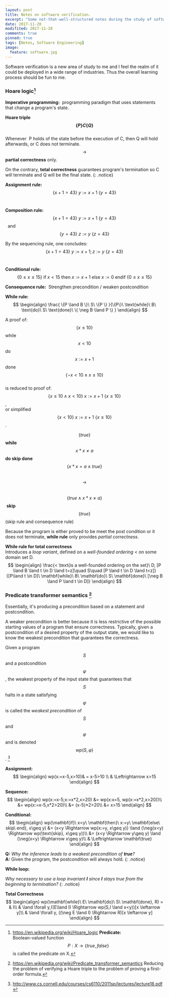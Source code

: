```yaml
---
layout: post
title: Notes on software verification.
excerpt: "Some not-that-well-structured notes during the study of software verification. The post includes pieces from various sources and mainly plays as a review and combination of the materials I went through."
date: 2017-11-20
modifited: 2017-11-20
comments: true
pinned: true
tags: [Notes, Software Engineering]
image:
  feature: software.jpg
---
```


Software verification is a new area of study to me and I feel the realm of it could be deployed in a wide range of industries. Thus the overall learning process should be fun to me. 

<!--more-->

### Hoare logic[^1]
[^1]:<https://en.wikipedia.org/wiki/Hoare_logic>
**Predicate:**  
  Boolean-valued function $$P: X \to \{true, false\}$$ is called the predicate on X.  

**Imperative programming:**  
  programming paradigm that uses statements that change a program's state.  

**Hoare triple $$\{P\} C \{Q\}$$**  
  Whenever  P holds of the state before the execution of C, then Q will hold afterwards, or C does not terminate. $$\to$$ **partial correctness** only.

On the contrary, **total correctness** guarantees program's termination so C will terminate and Q will be the final state. 
{: .notice}

**Assignment rule:** $$ \{x+1 = 43\}\ y := x + 1\ \{ y = 43 \} $$ 

**Composition rule:**  
$$\{ x + 1 = 43 \}\ y := x + 1\ \{ y = 43 \}$$ 
and 
$$\{ y = 43 \}\ z := y\ \{ z = 43 \}$$

By the sequencing rule, one concludes: 
$$\{ x + 1 = 43 \}\ y := x + 1; z := y\ \{ z = 43 \}$$ 

**Conditional rule:** 
$$\{0 ≤ x ≤ 15 \}\ \text{if}\ x < 15\ \text{then}\ x := x + 1\ \text{else}\ x := 0\ \text{endif}\ \{0 ≤ x ≤ 15 \}$$

**Consequence rule:** 
Strengthen precondition / weaken postcondition  

**While rule:**  
$$
\begin{align}
\frac{ \{P \land B \}\ S\ \{P \} }{\{P\}\ \text{while}\ B\ \text{do}\ S\ \text{done}\ \{ \neg B \land P \} }
\end{align}
$$

A proof of:  
$$\{x ≤ 10\}$$ while $$x < 10$$ do $$x := x + 1$$ done $$\{\neg x < 10 ∧ x \leq 10\}$$  
is reduced to proof of:  
$$\{x ≤ 10 ∧ x < 10\}\ x := x + 1\ \{x ≤ 10 \}$$,  
or simplified  
$$\{x < 10\}\ x := x + 1\ \{x ≤ 10\}$$. 

$$\{true\}$$ **while** $$x * x \neq a$$ **do skip done** $$\{x * x = a \land true\}$$  
$$\to$$ 
$$\{true \land x * x \neq a\}$$ **skip** $$\{true\}$$ (skip rule and consequence rule)

Because the program is either proved to be meet the post condition or it does not terminate, **while rule** only provides *partial correctness*. 

**While rule for total correctness**  
Introduces a *loop variant*, defined on a *well-founded ordering* < on some domain set D.  
$$
\begin{align}
\frac{< \text{is a well-founded ordering on the set}\ D, [P \land B \land t \in D \land t=z]\quad S\quad [P \land t \in D \land t<z]}{[P\land t \in D]\ \mathbf{while}\ B\ \mathbf{do}\ S\ \mathbf{done}\ [\neg B \land P \land t \in D]}
\end{align}
$$

### Predicate transformer semantics [^2]
[^2]:<https://en.wikipedia.org/wiki/Predicate_transformer_semantics>
Reducing the problem of verifying a Hoare triple to the problem of proving a first-order formula. 

Essentially, it's producing a precondition based on a statement and postcondition. 

A weaker precondition is better because it is less restrictive of the possible starting values of a program that ensure correctness. Typically, given a postcondition of a desired property of the output state, we would like to know the weakest precondition that guarantees the correctness. 

Given a program $$S$$ and a postcondition $$\varphi$$, the weakest property of the input state that guarantees that $$S$$ halts in a state satisfying $$\varphi$$ is called the *weakest precondition* of $$S$$ and $$\varphi$$ and is denoted $$wp(S,\varphi)$$. [^3]

[^3]:<http://www.cs.cornell.edu/courses/cs6110/2011sp/lectures/lecture18.pdf>

**Assignment:**  
$$
\begin{align}
wp(x:=x-5,x>10)& = x-5>10 \\
& \Leftrightarrow x>15
\end{align}
$$

**Sequence:**  
$$
\begin{align}
wp(x:=x-5;x:=x*2,x>20)
&= wp(x:x=5, wp(x:=x*2,x>20))\\
&= wp(x:=x-5,x*2>20)\\
&= (x-5)*2>20\\
&= x>15
\end{align}
$$

**Conditional:**  
$$
\begin{align}
wp(\mathbf{if}\ x<y\ \mathbf{then}\ x:=y\ \mathbf{else\ skip\ end}, x\geq y)
&= (x<y \Rightarrow wp(x:=y, x\geq y)) \land (\neg(x<y) \Rightarrow wp(\text{skip}, x\geq y))\\
&= (x<y \Rightarrow y\geq y) \land (\neg(x<y) \Rightarrow x\geq y)\\
& \Leftrightarrow \mathbf{true}
\end{align}
$$  

**Q:** *Why the inference leads to a weakest precondition of **true**?*  
**A:** Given the program, the postcondition will always hold. 
{: .notice}

**While loop:**  

*Why necessary to use a loop invariant **I** since **I** stays true from the beginning to termination?*
{: .notice}

**Total Correctness**  
$$
\begin{align}
wp(\mathbf{while}\ E\ \mathbf{do}\ S\ \mathbf{done}, R) =
& I\\
& \land \forall y,((E\land I) \Rightarrow wp(S,I \land x<y))[x \leftarrow y]\\
& \land \forall y, ((\neg E \land I) \Rightarrow R)[x \leftarrow y]
\end{align}
$$
